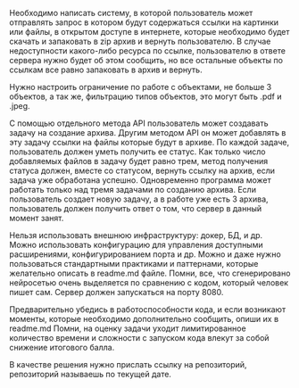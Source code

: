 Необходимо написать систему, в которой пользователь может отправлять запрос в котором будут содержаться ссылки на картинки или файлы, в открытом доступе в интернете, которые необходимо будет скачать и запаковать в zip архив и вернуть пользователю. В случае недоступности какого-либо ресурса по ссылке, пользователю в ответе сервера нужно будет об этом сообщить, но все остальные объекты по ссылкам все равно запаковать в архив и вернуть.

Нужно настроить ограничение по работе с объектами, не больше 3 объектов, а так же, фильтрацию типов объектов, это могут быть .pdf и .jpeg.

С помощью отдельного метода API пользователь может создавать задачу на создание архива. Другим методом API он может добавлять в эту задачу ссылки на файлы которые будут в архиве. По каждой задаче, пользователь должен уметь получить ее статус. Как только число добавляемых файлов в задачу будет равно трем, метод получения статуса должен, вместе со статусом, вернуть ссылку на архив, если задача уже обработана успешно. 
Одновременно программа может работать только над тремя задачами по созданию архива. Если пользователь создает новую задачу, а в работе уже есть 3 архива, пользователь должен получить ответ о том, что сервер в данный момент занят.

Нельзя использовать внешнюю инфраструктуру: докер, БД, и др. Можно использовать конфигурацию для управления доступными расширениями, конфигурированием порта и др. Можно и даже нужно пользоваться стандартными практиками и паттернами, которые желательно описать в readme.md файле. Помни, все, что сгенерировано нейросетью очень выделяется по сравнению с кодом, который человек пишет сам.
Сервер должен запускаться на порту 8080.

Предварительно убедись в работоспособности кода, и если возникают моменты, которые необходимо дополнительно сообщить, опиши их в readme.md Помни, на оценку задачи уходит лимитированное количество времени и сложности с запуском кода влекут за собой снижение итогового балла.

В качестве решения нужно прислать ссылку на репозиторий, репозиторий называешь по текущей дате.

